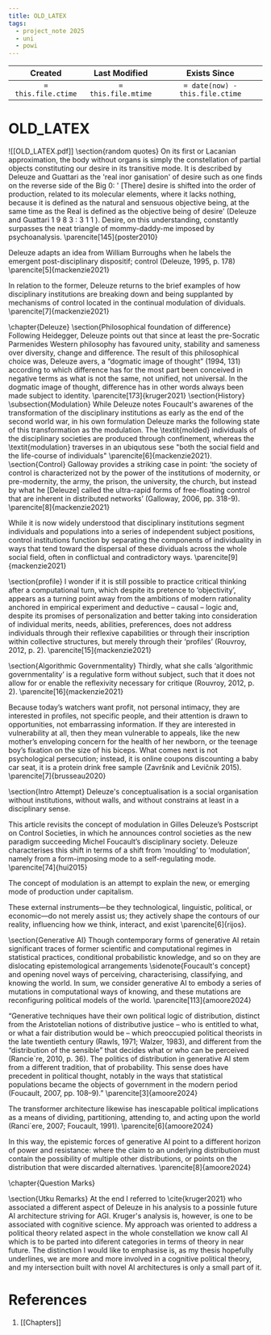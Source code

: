 ```yaml
---
title: OLD_LATEX
tags:
  - project_note 2025
  - uni
  - powi
---
```

|     Created      |  Last Modified   |       Exists Since        |
|:----------------:|:----------------:|:----------------:|
| `= this.file.ctime` | `= this.file.mtime` | `= date(now) - this.file.ctime`|

# OLD_LATEX
![[OLD_LATEX.pdf]]
\section{random quotes}
On its first or Lacanian approximation, the body without organs is simply the constellation of partial objects constituting our desire in its transitive mode. It is described by Deleuze and Guattari as the 'real inor ganisation' of desire such as one finds on the reverse side of the Big 0: ' [There] desire is shifted into the order of production, related to its molecular elements, where it lacks nothing, because it is defined as the natural and sensuous objective being, at the same time as the Real is defined as the objective being of desire' (Deleuze and Guattari 1 9 8 3 : 3 1 1 ). Desire, on this understanding, constantly surpasses the neat triangle of mommy-daddy-me imposed by psychoanalysis. \parencite[145]{poster2010}

Deleuze adapts an idea from William Burroughs when he labels  the emergent post-disciplinary dispositif; control (Deleuze, 1995, p. 178) \parencite[5]{mackenzie2021}

In relation to the former,  Deleuze returns to the brief examples of how
disciplinary institutions are breaking  down and being supplanted by mechanisms
of control located in the continual  modulation of dividuals. \parencite[7]{mackenzie2021}

\chapter{Deleuze}
\section{Philosophical foundation of difference}
Following Heidegger, Deleuze points out that since at least the pre-Socratic
Parmenides Western philosophy has favoured unity, stability and sameness over
diversity, change and difference. The result of this philosophical choice was,
Deleuze avers, a “dogmatic image of thought” (1994, 131) according to which
difference has for the most part been conceived in negative terms as what is
not the same, not unified, not universal. In the dogmatic image of thought,
difference has in other words always been made subject to identity. \parencite[173]{kruger2021}
\section{History}
\subsection{Modulation}
While Deleuze notes Foucault's awarenes of the transformation of the disciplinary institutions as early as the end of the second world war, in his own formulation Deleuze marks the following state of this transformation as the modulation. The \textit{molded} individuals of the disciplinary societies are produced through confinement, whereas the \textit{modulation} traverses in an ubiqutous sese "both the social field and the life-course of individuals" \parencite[6]{mackenzie2021}.
\section{Control}
Galloway provides a striking case in point: ‘the society  of control is
characterized not by the power of the institutions of modernity, or
pre-modernity, the army, the prison, the university, the church, but instead by
what he [Deleuze] called the ultra-rapid forms of free-floating control that
are  inherent in distributed networks’ (Galloway, 2006, pp. 318-9). \parencite[8]{mackenzie2021}

While it is now widely understood that disciplinary institutions segment  individuals and populations into a series of independent subject positions, control  institutions function by separating the components of individuality in ways that  tend toward the dispersal of these dividuals across the whole social field, often in  conflictual and contradictory ways. \parencite[9]{mackenzie2021}

\section{profile}
I wonder if it is still possible to practice critical thinking after a  computational turn, which despite its pretence to ‘objectivity’, appears  as a turning point away from the ambitions of modern rationality  anchored in empirical experiment and deductive – causal – logic and,  despite its promises of personalization and better taking into  consideration of individual merits, needs, abilities, preferences, does  not address individuals through their reflexive capabilities or through their inscription within collective structures, but merely through their  ‘profiles’ (Rouvroy, 2012, p. 2). \parencite[15]{mackenzie2021}

\section{Algorithmic Governmentality}
Thirdly, what she  calls ‘algorithmic governmentality’ is a regulative form without subject, such that  it does not allow for or enable the reflexivity necessary for critique (Rouvroy,  2012, p. 2). \parencite[16]{mackenzie2021}

Because today’s watchers want profit, not personal intimacy, they are
interested in profiles, not specific people, and their attention is drawn to
opportunities, not embarrassing information. If they are interested in
vulnerability at all, then they mean vulnerable to appeals, like the new
mother’s enveloping concern for the health of her newborn, or the teenage boy’s
fixation on the size of his biceps. What comes next is not psychological
persecution; instead, it is online coupons discounting a baby car seat, it is a
protein drink free sample (Završnik and Levičnik 2015). \parencite[7]{brusseau2020}

\section{Intro Attempt}
Deleuze's conceptualisation is a social organisation without institutions,
without walls, and without constrains at least in a disciplinary sense.

This article revisits the concept of modulation in Gilles Deleuze’s Postscript
on Control Societies, in which he announces control societies as the new
paradigm succeeding Michel Foucault’s disciplinary society. Deleuze
characterises this shift in terms of a shift from ‘moulding’ to ‘modulation’,
namely from a form-imposing mode to a self-regulating mode. \parencite[74]{hui2015}

The concept of modulation is an attempt to explain the new, or emerging mode of production under capitalism.

These external instruments—be they technological, linguistic, political, or economic—do not merely assist us; they actively shape the contours of our reality, influencing how we think, interact, and exist \parencite[6]{rijos}.

\section{Generative AI}
Though contemporary forms of generative AI retain significant traces of former scientific and computational regimes in statistical practices, conditional probabilistic knowledge, and so on they are dislocating epistemological arrangements \sidenote{Foucault's concept} and opening novel ways of perceiving, characterising, classifying, and knowing the world. In sum, we consider generative AI to embody a series of mutations in computational ways of knowing, and these mutations are reconfiguring political models of the world. \parencite[113]{amoore2024}

“Generative techniques have their own political logic of distribution, distinct from the Aristotelian notions of distributive justice – who is entitled to what, or what a fair distribution would be – which preoccupied political theorists in the late twentieth century (Rawls, 1971; Walzer, 1983), and different from the “distribution of the sensible” that decides what or who can be perceived (Rancie\`re, 2010, p. 36). The politics of distribution in generative AI stem from a different tradition, that of probability. This sense does have precedent in political thought, notably in the ways that statistical populations became the objects of government in the modern period (Foucault, 2007, pp. 108–9).” \parencite[3]{amoore2024}

The transformer architecture likewise has inescapable political implications as
a means of dividing, partitioning, attending to, and acting upon the world
(Ranci`ere, 2007; Foucault, 1991). \parencite[6]{amoore2024}

In this way, the epistemic forces of generative AI point to a different horizon
of power and resistance: where the claim to an underlying distribution must
contain the possibility of multiple other distributions, or points on the
distribution that were discarded alternatives. \parencite[8]{amoore2024}

\chapter{Question Marks}

\section{Utku Remarks}
At the end I referred to \cite{kruger2021} who associated a different aspect of
Deleuze in his analysis to a possinle future AI architecture striving for AGI.
Kruger's analysis is, however, is one to be associated with cognitive science.
My approach was oriented to address a political theory related aspect in the
whole constellation we know call AI which is to be parted into diferent
categories in terms of theory in near future. The distinction I would like to
emphasise is, as my thesis hopefully underlines, we are more and more involved
in a cognitive political theory, and my intersection built with novel AI
architectures is only a small part of it.

# References
1. [[Chapters]]